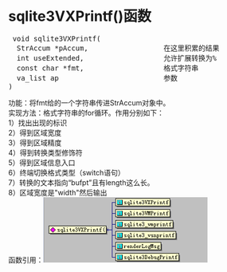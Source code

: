 # sqlite3VXPrintf()函数
 <pre>
 void sqlite3VXPrintf(
  StrAccum *pAccum,                  在这里积累的结果
  int useExtended,                   允许扩展转换为%
  const char *fmt,                   格式字符串
  va_list ap                         参数
)
</pre>
功能：将fmt给的一个字符串传进StrAccum对象中。<br>
实现方法：格式字符串的for循环。作用分别如下：
<br>1）找出出现的标识
<br>2）得到区域宽度
<br>3）得到区域精度
<br>4）得到转换类型修饰符
<br>5）得到区域信息入口
<br>6）终端切换格式类型（switch语句）
<br>7）转换的文本指向“bufpt”且有length这么长。
<br>8）区域宽度是"width"然后输出
<br>函数引用：<img src="p4.png">

